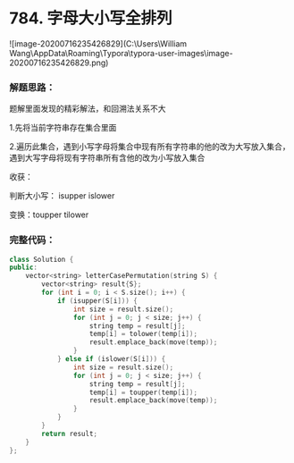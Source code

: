 # 784. 字母大小写全排列



![image-20200716235426829](C:\Users\William Wang\AppData\Roaming\Typora\typora-user-images\image-20200716235426829.png)

### 解题思路：

题解里面发现的精彩解法，和回溯法关系不大

1.先将当前字符串存在集合里面

2.遍历此集合，遇到小写字母将集合中现有所有字符串的他的改为大写放入集合，遇到大写字母将现有字符串所有含他的改为小写放入集合



收获：

判断大小写： isupper islower

变换：toupper tilower

### 完整代码：

```c++
class Solution {
public:
    vector<string> letterCasePermutation(string S) {
        vector<string> result{S};
        for (int i = 0; i < S.size(); i++) {
            if (isupper(S[i])) {
                int size = result.size();
                for (int j = 0; j < size; j++) {
                    string temp = result[j];
                    temp[i] = tolower(temp[i]);
                    result.emplace_back(move(temp));
                }
            } else if (islower(S[i])) {
                int size = result.size();
                for (int j = 0; j < size; j++) {
                    string temp = result[j];
                    temp[i] = toupper(temp[i]);
                    result.emplace_back(move(temp));
                }
            }
        }
        return result;
    }
};
```

